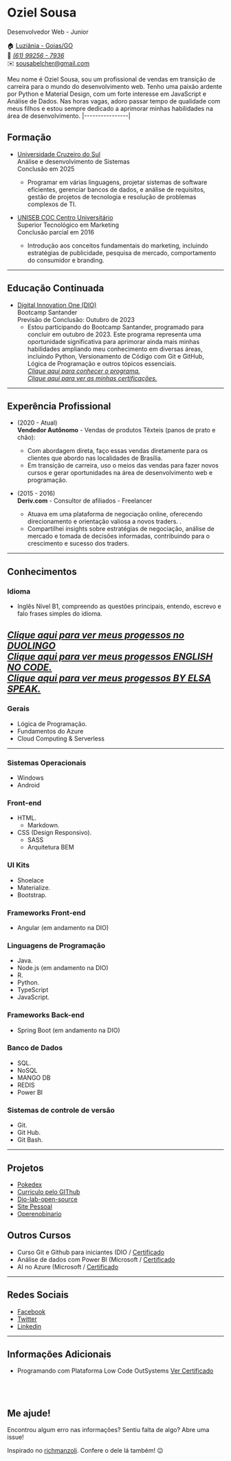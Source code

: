 # Oziel Sousa
Desenvolvedor Web - Junior

:house:    [Luziânia - Goias/GO](https://maps.app.goo.gl/eoufezGsvUSJwgeu7) <br>
:iphone:   [_(61) 99256 - 7936_](https://api.whatsapp.com/send?phone=551992567936&)<br> 
:envelope:  sousabelcher@gmail.com

Meu nome é Oziel Sousa, sou um profissional de vendas em transição de carreira para o mundo do desenvolvimento web. Tenho uma paixão ardente por Python e Material Design, com um forte interesse em JavaScript e Análise de Dados. Nas horas vagas, adoro passar tempo de qualidade com meus filhos e estou sempre dedicado a aprimorar minhas habilidades na área de desenvolvimento.
|----------------|
## Formação
* [Universidade Cruzeiro do Sul](https://www.cruzeirodosul.edu.br/) <br>
Análise e desenvolvimento de Sistemas<br>
Conclusão em 2025 <br>
  * Programar em várias linguagens, projetar sistemas de software eficientes, gerenciar bancos de dados, e análise de requisitos, gestão de projetos de tecnologia e resolução de problemas complexos de TI.

* [UNISEB COC Centro Universitário](https://www.cursogratisonline.com.br/faculdade-interativa-coc/) <br>
Superior Tecnológico em Marketing <br>
Conclusão parcial em 2016 <br>
  * Introdução aos conceitos fundamentais do marketing, incluindo estratégias de publicidade, pesquisa de mercado, comportamento do consumidor e branding. 
---

## Educação Continuada
* [Digital Innovation One (DIO)](https://www.dio.me/users/sousabelcher) <br>
Bootcamp Santander <br>
Previsão de Conclusão: Outubro de 2023 <br>
  * Estou participando do Bootcamp Santander, programado para concluir em outubro de 2023. Este programa representa uma oportunidade significativa para aprimorar ainda mais minhas habilidades ampliando meu conhecimento em diversas áreas, incluindo Python, Versionamento de Código com Git e GitHub, Lógica de Programação e outros tópicos essenciais.<br>
[_Clique aqui para conhecer o programa._](https://www.dio.me/bootcamp/santander-fullstack-developer)<br>
[_Clique aqui para ver as minhas certificações._](https://www.dio.me/users/sousabelcher)
---

## Experência Profissional
* (2020 -  Atual) <br>
**Vendedor Autônomo** -
Vendas de produtos Têxteis (panos de prato e chão):
  * Com abordagem direta, faço essas vendas diretamente para os clientes que abordo nas localidades de Brasília. 
  * Em transição de carreira, uso o meios das vendas para fazer novos cursos e gerar oportunidades na área de desenvolvimento web e programação.

* (2015 -  2016) <br>
**Deriv.com** -
Consultor de afiliados - Freelancer
  * Atuava em uma plataforma de negociação online, oferecendo direcionamento e orientação valiosa a novos traders. .
  * Compartilhei insights sobre estratégias de negociação, análise de mercado e tomada de decisões informadas, contribuindo para o crescimento e sucesso dos traders.
---

## Conhecimentos
### Idioma
* Inglês Nível B1, compreendo as questões principais, entendo, escrevo e falo frases simples do idioma.
  
[_Clique aqui para ver meus progessos no DUOLINGO_](https://media.licdn.com/dms/image/D4D22AQFbf0DdR9HAyQ/feedshare-shrink_800/0/1690831380456?e=1698278400&v=beta&t=dzrCzWvBJZITtCUn0G9umhXXALlb8i-e57LAe4TuQWA)<br>
[_Clique aqui para ver meus progessos ENGLISH NO CODE._](https://media.licdn.com/dms/image/C4D22AQG-AU9ojNV90g/feedshare-shrink_800/0/1663295820148?e=1698278400&v=beta&t=Jw_95fP5ePFFVIESmMKrfhcoLjPjXx-HEX7ZvXnmmcY)<br>
[_Clique aqui para ver meus progessos BY ELSA SPEAK._](https://media.licdn.com/dms/image/D4D22AQFwfr_pClQfMg/feedshare-shrink_800/0/1684770912977?e=1698278400&v=beta&t=XnAzlNUcEF5fQBrPyKo5aVOlyhsA0lnmVci4-iM7LDM)<br>
---

### Gerais
* Lógica de Programação.
* Fundamentos do Azure
* Cloud Computing & Serverless
---

### Sistemas Operacionais
* Windows
* Android

### Front-end
* HTML.
  * Markdown.
* CSS (Design Responsivo).
  * SASS
  * Arquitetura BEM

### UI Kits
* Shoelace
* Materialize.
* Bootstrap.

### Frameworks Front-end
* Angular (em andamento na DIO)

### Linguagens de Programação
* Java.
* Node.js (em andamento na DIO)
* R.
* Python.
* TypeScript 
* JavaScript.

### Frameworks Back-end
* Spring Boot (em andamento na DIO)

### Banco de Dados
* SQL.
* NoSQL
* MANGO DB
* REDIS
* Power BI

### Sistemas de controle de versão
* Git.
* Git Hub.
* Git Bash.
---

## Projetos
* [Pokedex](https://lnkd.in/dXA-sWGW)
* [Curriculo pelo GIThub](https://lnkd.in/diFPjD2A)
* [Dio-lab-open-source](https://github.com/ozzysousa/dio-lab-open-source)
* [Site Pessoal](https://hoocka.wixsite.com/sousabelcher/)<br>
* [Operenobinario](https://opere-no-binario.webnode.page/)

## Outros Cursos
* Curso Git e Github para iniciantes (DIO / [Certificado](https://www.dio.me/certificate/7C1D6909/share)<br>
* Análise de dados com Power BI (Microsoft / [Certificado](https://media.licdn.com/dms/image/D4D22AQFwt_x0TJmpNA/feedshare-shrink_800/0/1694639900593?e=1698278400&v=beta&t=E_6_EeWaqwTRuDPV3RivL_nSa0ptqjGcFdWN61lPoTw)<br>
* AI no Azure (Microsoft / [Certificado](https://media.licdn.com/dms/image/D4D22AQG45wCvPGOolA/feedshare-shrink_800/0/1694141603655?e=1698278400&v=beta&t=HGQTSFzidObdx17uo4sTT-n6BVjtZFEKSsArWFerXNw)
---

## Redes Sociais
*  [Facebook](https://www.facebook.com/sousabelcher)
*  [Twitter](https://twitter.com/sousabelcher)
*  [Linkedin](https://www.linkedin.com/in/sousabelcher)
---

## Informações Adicionais
* Programando com Plataforma Low Code OutSystems [Ver Certificado](https://media.licdn.com/dms/image/C4D22AQFqMOdfLpv04A/feedshare-shrink_1280/0/1595111851870?e=1698278400&v=beta&t=F8-Y5nraI7_kgEth6IFuoIbKBUW8Xbjtnbrj3CMvCAA)

<br><br>

## Me ajude!
Encontrou algum erro nas informações? Sentiu falta de algo? Abre uma issue! <br>

Inspirado no [richmanzoli](https://github.com/richmanzoli/curriculo). Confere o dele lá também! :wink:
